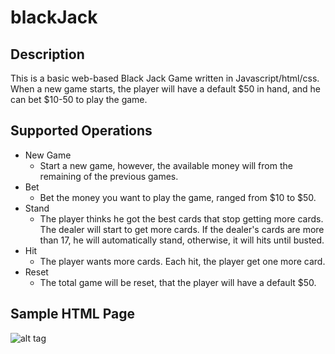 # blackJack
Description
------------------
This is a basic web-based Black Jack Game written in Javascript/html/css. When a new game starts, the player will have a default $50 in hand, and he can bet $10-50 to play the game.

Supported Operations
------------------
+ New Game
  - Start a new game, however, the available money will from the remaining of the previous games.
+ Bet
  - Bet the money you want to play the game, ranged from $10 to $50.
+ Stand
  - The player thinks he got the best cards that stop getting more cards. The dealer will start to get more cards. If the dealer's cards are more than 17, he will automatically stand, otherwise, it will hits until busted.
+ Hit
  - The player wants more cards. Each hit, the player get one more card.
+ Reset
  - The total game will be reset, that the player will have a default $50.

Sample HTML Page
-----------------
  ![alt tag](https://cloud.githubusercontent.com/assets/9359558/12924440/e1042a94-cf0e-11e5-836b-0dcba6fb3642.png)
